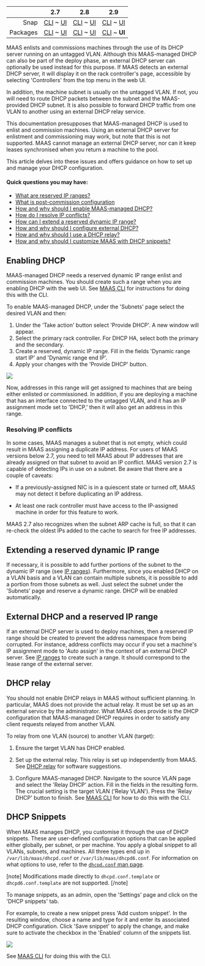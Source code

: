 <!-- deb-2-7-cli
||2.7|2.8|2.9|
|-----:|:-----:|:-----:|:-----:|
|Snap|[CLI](/t/managing-dhcp-snap-2-7-cli/2898) ~ [UI](/t/managing-dhcp-snap-2-7-ui/2899)|[CLI](/t/managing-dhcp-snap-2-8-cli/2900) ~ [UI](/t/managing-dhcp-snap-2-8-ui/2901)|[CLI](/t/managing-dhcp-snap-2-9-cli/2902) ~ [UI](/t/managing-dhcp-snap-2-9-ui/2903)|
|Packages|**CLI** ~ [UI](/t/managing-dhcp-deb-2-7-ui/2905)|[CLI](/t/managing-dhcp-deb-2-8-cli/2906) ~ [UI](/t/managing-dhcp-deb-2-8-ui/2907)|[CLI](/t/managing-dhcp-deb-2-9-cli/2908) ~ [UI](/t/managing-dhcp-deb-2-9-ui/2909)|
 deb-2-7-cli -->

<!-- deb-2-7-ui
||2.7|2.8|2.9|
|-----:|:-----:|:-----:|:-----:|
|Snap|[CLI](/t/managing-dhcp-snap-2-7-cli/2898) ~ [UI](/t/managing-dhcp-snap-2-7-ui/2899)|[CLI](/t/managing-dhcp-snap-2-8-cli/2900) ~ [UI](/t/managing-dhcp-snap-2-8-ui/2901)|[CLI](/t/managing-dhcp-snap-2-9-cli/2902) ~ [UI](/t/managing-dhcp-snap-2-9-ui/2903)|
|Packages|[CLI](/t/managing-dhcp-deb-2-7-cli/2904) ~ **UI**|[CLI](/t/managing-dhcp-deb-2-8-cli/2906) ~ [UI](/t/managing-dhcp-deb-2-8-ui/2907)|[CLI](/t/managing-dhcp-deb-2-9-cli/2908) ~ [UI](/t/managing-dhcp-deb-2-9-ui/2909)|
 deb-2-7-ui -->

<!-- deb-2-8-cli
||2.7|2.8|2.9|
|-----:|:-----:|:-----:|:-----:|
|Snap|[CLI](/t/managing-dhcp-snap-2-7-cli/2898) ~ [UI](/t/managing-dhcp-snap-2-7-ui/2899)|[CLI](/t/managing-dhcp-snap-2-8-cli/2900) ~ [UI](/t/managing-dhcp-snap-2-8-ui/2901)|[CLI](/t/managing-dhcp-snap-2-9-cli/2902) ~ [UI](/t/managing-dhcp-snap-2-9-ui/2903)|
|Packages|[CLI](/t/managing-dhcp-deb-2-7-cli/2904) ~ [UI](/t/managing-dhcp-deb-2-7-ui/2905)||**CLI** ~ [UI](/t/managing-dhcp-deb-2-8-ui/2907)|[CLI](/t/managing-dhcp-deb-2-9-cli/2908) ~ [UI](/t/managing-dhcp-deb-2-9-ui/2909)|
 deb-2-8-cli -->

<!-- deb-2-8-ui
||2.7|2.8|2.9|
|-----:|:-----:|:-----:|:-----:|
|Snap|[CLI](/t/managing-dhcp-snap-2-7-cli/2898) ~ [UI](/t/managing-dhcp-snap-2-7-ui/2899)|[CLI](/t/managing-dhcp-snap-2-8-cli/2900) ~ [UI](/t/managing-dhcp-snap-2-8-ui/2901)|[CLI](/t/managing-dhcp-snap-2-9-cli/2902) ~ [UI](/t/managing-dhcp-snap-2-9-ui/2903)|
|Packages|[CLI](/t/managing-dhcp-deb-2-7-cli/2904) ~ [UI](/t/managing-dhcp-deb-2-7-ui/2905)|[CLI](/t/managing-dhcp-deb-2-8-cli/2906) ~ **UI**|[CLI](/t/managing-dhcp-deb-2-9-cli/2908) ~ [UI](/t/managing-dhcp-deb-2-9-ui/2909)|
 deb-2-8-ui -->

<!-- deb-2-9-cli
||2.7|2.8|2.9|
|-----:|:-----:|:-----:|:-----:|
|Snap|[CLI](/t/managing-dhcp-snap-2-7-cli/2898) ~ [UI](/t/managing-dhcp-snap-2-7-ui/2899)|[CLI](/t/managing-dhcp-snap-2-8-cli/2900) ~ [UI](/t/managing-dhcp-snap-2-8-ui/2901)|[CLI](/t/managing-dhcp-snap-2-9-cli/2902) ~ [UI](/t/managing-dhcp-snap-2-9-ui/2903)|
|Packages|[CLI](/t/managing-dhcp-deb-2-7-cli/2904) ~ [UI](/t/managing-dhcp-deb-2-7-ui/2905)|[CLI](/t/managing-dhcp-deb-2-8-cli/2906) ~ [UI](/t/managing-dhcp-deb-2-8-ui/2907)||**CLI** ~ [UI](/t/managing-dhcp-deb-2-9-ui/2909)|
 deb-2-9-cli -->

||2.7|2.8|2.9|
|-----:|:-----:|:-----:|:-----:|
|Snap|[CLI](/t/managing-dhcp-snap-2-7-cli/2898) ~ [UI](/t/managing-dhcp-snap-2-7-ui/2899)|[CLI](/t/managing-dhcp-snap-2-8-cli/2900) ~ [UI](/t/managing-dhcp-snap-2-8-ui/2901)|[CLI](/t/managing-dhcp-snap-2-9-cli/2902) ~ [UI](/t/managing-dhcp-snap-2-9-ui/2903)|
|Packages|[CLI](/t/managing-dhcp-deb-2-7-cli/2904) ~ [UI](/t/managing-dhcp-deb-2-7-ui/2905)|[CLI](/t/managing-dhcp-deb-2-8-cli/2906) ~ [UI](/t/managing-dhcp-deb-2-8-ui/2907)|[CLI](/t/managing-dhcp-deb-2-9-cli/2908) ~ **UI**|

<!-- snap-2-7-cli
||2.7|2.8|2.9|
|-----:|:-----:|:-----:|:-----:|
|Snap|**CLI** ~ [UI](/t/managing-dhcp-snap-2-7-ui/2899)|[CLI](/t/managing-dhcp-snap-2-8-cli/2900) ~ [UI](/t/managing-dhcp-snap-2-8-ui/2901)|[CLI](/t/managing-dhcp-snap-2-9-cli/2902) ~ [UI](/t/managing-dhcp-snap-2-9-ui/2903)|
|Packages|[CLI](/t/managing-dhcp-deb-2-7-cli/2904) ~ [UI](/t/managing-dhcp-deb-2-7-ui/2905)|[CLI](/t/managing-dhcp-deb-2-8-cli/2906) ~ [UI](/t/managing-dhcp-deb-2-8-ui/2907)|[CLI](/t/managing-dhcp-deb-2-9-cli/2908) ~ [UI](/t/managing-dhcp-deb-2-9-ui/2909)|
 snap-2-7-cli -->

<!-- snap-2-7-ui
||2.7|2.8|2.9|
|-----:|:-----:|:-----:|:-----:|
|Snap|[CLI](/t/managing-dhcp-snap-2-7-cli/2898) ~ **UI**|[CLI](/t/managing-dhcp-snap-2-8-cli/2900) ~ [UI](/t/managing-dhcp-snap-2-8-ui/2901)|[CLI](/t/managing-dhcp-snap-2-9-cli/2902) ~ [UI](/t/managing-dhcp-snap-2-9-ui/2903)|
|Packages|[CLI](/t/managing-dhcp-deb-2-7-cli/2904) ~ [UI](/t/managing-dhcp-deb-2-7-ui/2905)|[CLI](/t/managing-dhcp-deb-2-8-cli/2906) ~ [UI](/t/managing-dhcp-deb-2-8-ui/2907)|[CLI](/t/managing-dhcp-deb-2-9-cli/2908) ~ [UI](/t/managing-dhcp-deb-2-9-ui/2909)|
 snap-2-7-ui -->

<!-- snap-2-8-cli
||2.7|2.8|2.9|
|-----:|:-----:|:-----:|:-----:|
|Snap|[CLI](/t/managing-dhcp-snap-2-7-cli/2898) ~ [UI](/t/managing-dhcp-snap-2-7-ui/2899)||**CLI** ~ [UI](/t/managing-dhcp-snap-2-8-ui/2901)|[CLI](/t/managing-dhcp-snap-2-9-cli/2902) ~ [UI](/t/managing-dhcp-snap-2-9-ui/2903)|
|Packages|[CLI](/t/managing-dhcp-deb-2-7-cli/2904) ~ [UI](/t/managing-dhcp-deb-2-7-ui/2905)|[CLI](/t/managing-dhcp-deb-2-8-cli/2906) ~ [UI](/t/managing-dhcp-deb-2-8-ui/2907)|[CLI](/t/managing-dhcp-deb-2-9-cli/2908) ~ [UI](/t/managing-dhcp-deb-2-9-ui/2909)|
 snap-2-8-cli -->

<!-- snap-2-8-ui
||2.7|2.8|2.9|
|-----:|:-----:|:-----:|:-----:|
|Snap|[CLI](/t/managing-dhcp-snap-2-7-cli/2898) ~ [UI](/t/managing-dhcp-snap-2-7-ui/2899)|[CLI](/t/managing-dhcp-snap-2-8-cli/2900) ~ **UI**|[CLI](/t/managing-dhcp-snap-2-9-cli/2902) ~ [UI](/t/managing-dhcp-snap-2-9-ui/2903)|
|Packages|[CLI](/t/managing-dhcp-deb-2-7-cli/2904) ~ [UI](/t/managing-dhcp-deb-2-7-ui/2905)|[CLI](/t/managing-dhcp-deb-2-8-cli/2906) ~ [UI](/t/managing-dhcp-deb-2-8-ui/2907)|[CLI](/t/managing-dhcp-deb-2-9-cli/2908) ~ [UI](/t/managing-dhcp-deb-2-9-ui/2909)|
 snap-2-8-ui -->

<!-- snap-2-9-cli
||2.7|2.8|2.9|
|-----:|:-----:|:-----:|:-----:|
|Snap|[CLI](/t/managing-dhcp-snap-2-7-cli/2898) ~ [UI](/t/managing-dhcp-snap-2-7-ui/2899)|[CLI](/t/managing-dhcp-snap-2-8-cli/2900) ~ [UI](/t/managing-dhcp-snap-2-8-ui/2901)||**CLI** ~ [UI](/t/managing-dhcp-snap-2-9-ui/2903)|
|Packages|[CLI](/t/managing-dhcp-deb-2-7-cli/2904) ~ [UI](/t/managing-dhcp-deb-2-7-ui/2905)|[CLI](/t/managing-dhcp-deb-2-8-cli/2906) ~ [UI](/t/managing-dhcp-deb-2-8-ui/2907)|[CLI](/t/managing-dhcp-deb-2-9-cli/2908) ~ [UI](/t/managing-dhcp-deb-2-9-ui/2909)|
 snap-2-9-cli -->

<!-- snap-2-9-ui
||2.7|2.8|2.9|
|-----:|:-----:|:-----:|:-----:|
|Snap|[CLI](/t/managing-dhcp-snap-2-7-cli/2898) ~ [UI](/t/managing-dhcp-snap-2-7-ui/2899)|[CLI](/t/managing-dhcp-snap-2-8-cli/2900) ~ [UI](/t/managing-dhcp-snap-2-8-ui/2901)|[CLI](/t/managing-dhcp-snap-2-9-cli/2902) ~ **UI**|
|Packages|[CLI](/t/managing-dhcp-deb-2-7-cli/2904) ~ [UI](/t/managing-dhcp-deb-2-7-ui/2905)|[CLI](/t/managing-dhcp-deb-2-8-cli/2906) ~ [UI](/t/managing-dhcp-deb-2-8-ui/2907)|[CLI](/t/managing-dhcp-deb-2-9-cli/2908) ~ [UI](/t/managing-dhcp-deb-2-9-ui/2909)|
 snap-2-9-ui -->

MAAS enlists and commissions machines through the use of its DHCP server running on an untagged VLAN. Although this MAAS-managed DHCP can also be part of the deploy phase, an external DHCP server can optionally be used instead for this purpose. If MAAS detects an external DHCP server, it will display it on the rack controller's page, accessible by selecting 'Controllers' from the top menu in the web UI.

In addition, the machine subnet is usually on the untagged VLAN. If not, you will need to route DHCP packets between the subnet and the MAAS-provided DHCP subnet. It is also possible to forward DHCP traffic from one VLAN to another using an external DHCP relay service.

This documentation presupposes that MAAS-managed DHCP is used to enlist and commission machines.  Using an external DHCP server for enlistment and commissioning may work, but note that this is not supported. MAAS cannot manage an external DHCP server, nor can it keep leases synchronised when you return a machine to the pool.

This article delves into these issues and offers guidance on how to set up and manage your DHCP configuration.

#### Quick questions you may have: 

* [What are reserved IP ranges?](/t/concepts-and-terms/785#heading--ip-ranges)
* [What is post-commission configuration](/t/commission-machines/822#heading--post-commission-configuration)
* [How and why should I enable MAAS-managed DHCP?](/t/managing-dhcp/759#heading--enabling-dhcp)
* [How do I resolve IP conflicts?](/t/managing-dhcp/759#heading--resolving-ip-conflicts)
* [How can I extend a reserved dynamic IP range?](/t/managing-dhcp/759#heading--extending-a-reserved-dynamic-ip-range)
* [How and why should I configure external  DHCP?](/t/managing-dhcp/759#heading--external-dhcp-and-a-reserved-ip-range)
* [How and why should I use a DHCP relay?](/t/managing-dhcp/759#heading--dhcp-relay)
* [How and why should I customize MAAS with DHCP snippets?](/t/managing-dhcp/759#heading--dhcp-snippets)

<h2 id="heading--enabling-dhcp">Enabling DHCP</h2>

MAAS-managed DHCP needs a reserved dynamic IP range enlist and commission machines. You should create such a range when you are enabling DHCP with the web UI. See [MAAS CLI](/t/common-cli-tasks/794#heading--enable-dhcp) for instructions for doing this with the CLI.

To enable MAAS-managed DHCP, under the 'Subnets' page select the desired VLAN and then:

1.  Under the 'Take action' button select 'Provide DHCP'. A new window will appear.
2.  Select the primary rack controller. For DHCP HA, select both the primary and the secondary.
3.  Create a reserved, dynamic IP range. Fill in the fields 'Dynamic range start IP' and 'Dynamic range end IP'.
4.  Apply your changes with the 'Provide DHCP' button.

<a href="https://discourse.maas.io/uploads/default/original/1X/6727ac9a78a11e0ec602a5cb646a5776eff67677.png" target = "_blank"><img src="https://discourse.maas.io/uploads/default/original/1X/6727ac9a78a11e0ec602a5cb646a5776eff67677.png"></a>

Now, addresses in this range will get assigned to machines that are being either enlisted or commissioned.  In addition, if you are deploying a machine that has an interface connected to the untagged VLAN, and it has an IP assignment mode set to 'DHCP,' then it will also get an address in this range.

<h3 id="heading--resolving-ip-conflicts">Resolving IP conflicts</h3>

In some cases, MAAS manages a subnet that is not empty, which could result in MAAS assigning a duplicate IP address.  For users of MAAS versions below 2.7, you need to tell MAAS about IP addresses that are already assigned on that subnet to avoid an IP conflict.  MAAS version 2.7 is capable of detecting IPs in use on a subnet.  Be aware that there are a couple of caveats:

* If a previously-assigned NIC is in a quiescent state or turned off, MAAS may not detect it before duplicating an IP address.

* At least one rack controller must have access to the IP-assigned machine in order for this feature to work.

MAAS 2.7 also recognizes when the subnet ARP cache is full, so that it can re-check the oldest IPs added to the cache to search for free IP addresses.

<h2 id="heading--extending-a-reserved-dynamic-ip-range">Extending a reserved dynamic IP range</h2>

If necessary, it is possible to add further portions of the subnet to the dynamic IP range (see [IP ranges](/t/ip-ranges/760)). Furthermore, since you enabled DHCP on a VLAN basis and a VLAN can contain multiple subnets, it is possible to add a portion from those subnets as well. Just select the subnet under the 'Subnets' page and reserve a dynamic range. DHCP will be enabled automatically.

<h2 id="heading--external-dhcp-and-a-reserved-ip-range">External DHCP and a reserved IP range</h2>

If an external DHCP server is used to deploy machines, then a reserved IP range should be created to prevent the address namespace from being corrupted. For instance, address conflicts may occur if you set a machine's IP assignment mode to 'Auto assign' in the context of an external DHCP server. See [IP ranges](/t/ip-ranges/760) to create such a range. It should correspond to the lease range of the external server.

<h2 id="heading--dhcp-relay">DHCP relay</h2>

You should not enable DHCP relays in MAAS without sufficient planning.  In particular, MAAS does not provide the actual relay. It must be set up as an external service by the administrator. What MAAS does provide is the DHCP configuration that MAAS-managed DHCP requires in order to satisfy any client requests relayed from another VLAN.

To relay from one VLAN (source) to another VLAN (target):

1.  Ensure the target VLAN has DHCP enabled.

2.  Set up the external relay. This relay is set up independently from MAAS. See [DHCP relay](/t/concepts-and-terms/785#heading--dhcp-relay) for software suggestions.

3.  Configure MAAS-managed DHCP. Navigate to the source VLAN page and select the 'Relay DHCP' action. Fill in the fields in the resulting form. The crucial setting is the target VLAN ('Relay VLAN'). Press the 'Relay DHCP' button to finish. See [MAAS CLI](/t/cli-advanced-tasks/793#heading--relay-dhcp) for how to do this with the CLI.

<h2 id="heading--dhcp-snippets">DHCP Snippets</h2>

When MAAS manages DHCP, you customise it through the use of DHCP snippets. These are user-defined configuration options that can be applied either globally, per subnet, or per machine. You apply a global snippet to all VLANs, subnets, and machines. All three types end up in `/var/lib/maas/dhcpd.conf` or `/var/lib/maas/dhcpd6.conf`. For information on what options to use, refer to the [`dhcpd.conf` man page](http://manpages.ubuntu.com/cgi-bin/search.py?q=dhcpd.conf).

[note]
Modifications made directly to `dhcpd.conf.template` or `dhcpd6.conf.template` are not supported.
[/note]

To manage snippets, as an admin, open the 'Settings' page and click on the 'DHCP snippets' tab.

For example, to create a new snippet press 'Add custom snippet'. In the resulting window, choose a name and type for it and enter its associated DHCP configuration. Click 'Save snippet' to apply the change, and make sure to activate the checkbox in the 'Enabled' column of the snippets list.

<a href="https://discourse.maas.io/uploads/default/original/1X/a3247c726ed9e3e5d7a99becd89920e81aaa86f7.png" target = "_blank"><img src="https://discourse.maas.io/uploads/default/original/1X/a3247c726ed9e3e5d7a99becd89920e81aaa86f7.png"></a>

See [MAAS CLI](/t/cli-dhcp-snippet-management/796) for doing this with the CLI.